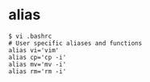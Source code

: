 # alias

```console
$ vi .bashrc
# User specific aliases and functions
alias vi='vim'
alias cp='cp -i'
alias mv='mv -i'
alias rm='rm -i'
```
